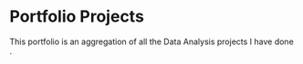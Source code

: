 # Portfolio Projects
 This portfolio is an aggregation of all the Data Analysis projects I have done .
